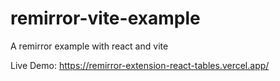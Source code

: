 # remirror-vite-example

A remirror example with react and vite

Live Demo: https://remirror-extension-react-tables.vercel.app/
